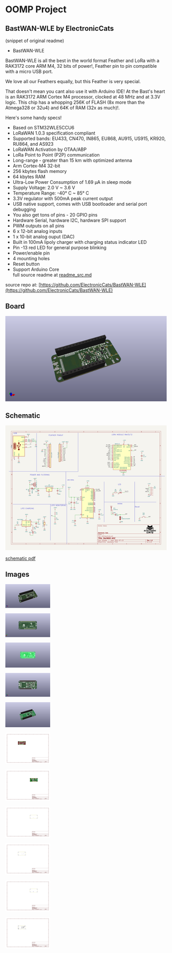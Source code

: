 # OOMP Project  
## BastWAN-WLE  by ElectronicCats  
  
(snippet of original readme)  
  
- BastWAN-WLE  
  
BastWAN-WLE is all the best in the world format Feather and LoRa with a RAK3172 core ARM M4, 32 bits of power!, Feather pin to pin compatible with a micro USB port.  
  
We love all our Feathers equally, but this Feather is very special.  
  
That doesn't mean you cant also use it with Arduino IDE! At the Bast's heart is an RAK3172 ARM Cortex M4 processor, clocked at 48 MHz and at 3.3V logic. This chip has a whopping 256K of FLASH (8x more than the Atmega328 or 32u4) and 64K of RAM (32x as much)!.  
  
Here's some handy specs!  
  
- Based on STM32WLE5CCU6  
- LoRaWAN 1.0.3 specification compliant  
- Supported bands: EU433, CN470, IN865, EU868, AU915, US915, KR920, RU864, and AS923  
- LoRaWAN Activation by OTAA/ABP  
- LoRa Point to Point (P2P) communication  
- Long-range - greater than 15 km with optimized antenna  
- Arm Cortex-M4 32-bit  
- 256 kbytes flash memory  
- 64 kbytes RAM  
- Ultra-Low Power Consumption of 1.69 μA in sleep mode  
- Supply Voltage: 2.0 V ~ 3.6 V  
- Temperature Range: -40° C ~ 85° C  
- 3.3V regulator with 500mA peak current output  
- USB native support, comes with USB bootloader and serial port debugging  
- You also get tons of pins - 20 GPIO pins  
- Hardware Serial, hardware I2C, hardware SPI support  
- PWM outputs on all pins  
- 6 x 12-bit analog inputs  
- 1 x 10-bit analog ouput (DAC)  
- Built in 100mA lipoly charger with charging status indicator LED  
- Pin -13 red LED for general purpose blinking  
- Power/enable pin  
- 4 mounting holes  
- Reset button  
- Support Arduino Core  
  full source readme at [readme_src.md](readme_src.md)  
  
source repo at: [https://github.com/ElectronicCats/BastWAN-WLE](https://github.com/ElectronicCats/BastWAN-WLE)  
## Board  
  
[![working_3d.png](working_3d_600.png)](working_3d.png)  
## Schematic  
  
[![working_schematic.png](working_schematic_600.png)](working_schematic.png)  
  
[schematic pdf](working_schematic.pdf)  
## Images  
  
[![working_3d.png](working_3d_140.png)](working_3d.png)  
  
[![working_3d_back.png](working_3d_back_140.png)](working_3d_back.png)  
  
[![working_3D_bottom.png](working_3D_bottom_140.png)](working_3D_bottom.png)  
  
[![working_3d_front.png](working_3d_front_140.png)](working_3d_front.png)  
  
[![working_3D_top.png](working_3D_top_140.png)](working_3D_top.png)  
  
[![working_assembly_page_01.png](working_assembly_page_01_140.png)](working_assembly_page_01.png)  
  
[![working_assembly_page_02.png](working_assembly_page_02_140.png)](working_assembly_page_02.png)  
  
[![working_assembly_page_03.png](working_assembly_page_03_140.png)](working_assembly_page_03.png)  
  
[![working_assembly_page_04.png](working_assembly_page_04_140.png)](working_assembly_page_04.png)  
  
[![working_assembly_page_05.png](working_assembly_page_05_140.png)](working_assembly_page_05.png)  
  
[![working_assembly_page_06.png](working_assembly_page_06_140.png)](working_assembly_page_06.png)  
